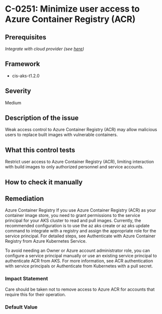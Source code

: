 # C-0251: Minimize user access to Azure Container Registry (ACR)

## Prerequisites
 *Integrate with cloud provider (see [here](https://hub.armosec.io/docs/kubescape-integration-with-cloud-providers))*
 
## Framework
* cis-aks-t1.2.0
 
## Severity
Medium

## Description of the issue
Weak access control to Azure Container Registry (ACR) may allow malicious users to replace built images with vulnerable containers.
 
## What this control tests 
Restrict user access to Azure Container Registry (ACR), limiting interaction with build images to only authorized personnel and service accounts.
 
## How to check it manually 

 
## Remediation
Azure Container Registry
If you use Azure Container Registry (ACR) as your container image store, you need to grant permissions to the service principal for your AKS cluster to read and pull images. Currently, the recommended configuration is to use the az aks create or az aks update command to integrate with a registry and assign the appropriate role for the service principal. For detailed steps, see Authenticate with Azure Container Registry from Azure Kubernetes Service.

 To avoid needing an Owner or Azure account administrator role, you can configure a service principal manually or use an existing service principal to authenticate ACR from AKS. For more information, see ACR authentication with service principals or Authenticate from Kubernetes with a pull secret.
 
### Impact Statement
Care should be taken not to remove access to Azure ACR for accounts that require this for their operation.
 
### Default Value

 
